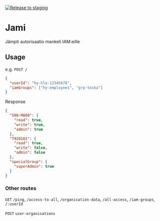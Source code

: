[![Release to staging](https://github.com/UniversityOfHelsinkiCS/jami/actions/workflows/staging.yml/badge.svg)](https://github.com/UniversityOfHelsinkiCS/jami/actions/workflows/staging.yml)

# Jami

Jämpti autorisaatio mankeli IAM:eille

## Usage

e.g. `POST /`

```json
{
  "userId": "hy-hlo-12345678",
  "iamGroups": ["hy-employees", "grp-toska"]
}
```

Response

```json
{
  "500-M009": {
    "read": true,
    "write": true,
    "admin": true
  },
  "T920101": {
    "read": true,
    "write": false,
    "admin": false
  },
  "specialGroup": {
    "superAdmin": true
  }
}
```

### Other routes

`GET` `/ping`, `/access-to-all`, `/organisation-data`, `/all-access`, `/iam-groups`, `/:userId`

`POST` `user-organisations`
